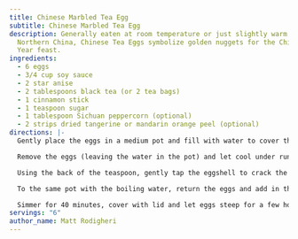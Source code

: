 ```yaml
---
title: Chinese Marbled Tea Egg
subtitle: Chinese Marbled Tea Egg
description: Generally eaten at room temperature or just slightly warm. In
  Northern China, Chinese Tea Eggs symbolize golden nuggets for the Chinese New
  Year feast.
ingredients:
  - 6 eggs
  - 3/4 cup soy sauce
  - 2 star anise
  - 2 tablespoons black tea (or 2 tea bags)
  - 1 cinnamon stick
  - 1 teaspoon sugar
  - 1 tablespoon Sichuan peppercorn (optional)
  - 2 strips dried tangerine or mandarin orange peel (optional)
directions: |-
  Gently place the eggs in a medium pot and fill with water to cover the eggs by 1-inch. Bring the pot to a boil, lower the heat and let simmer for 3 minutes. 

  Remove the eggs (leaving the water in the pot) and let cool under running cool water. 

  Using the back of the teaspoon, gently tap the eggshell to crack the shell all over. The more you tap, the more intricate the design. Do this with a delicate hand to keep the shell intact. 

  To the same pot with the boiling water, return the eggs and add in the remaining ingredients. Bring the mixture to a boil and immediately turn the heat to low. 

  Simmer for 40 minutes, cover with lid and let eggs steep for a few hours to overnight. The longer you steep, the more flavorful and deeply marbled the tea eggs will be.
servings: "6"
author_name: Matt Rodigheri
---
```

